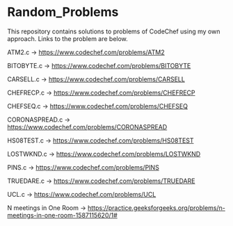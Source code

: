 # Random_Problems
This repository contains solutions to problems of CodeChef using my own approach. Links to the problem are below.

ATM2.c -> https://www.codechef.com/problems/ATM2

BITOBYTE.c -> https://www.codechef.com/problems/BITOBYTE

CARSELL.c -> https://www.codechef.com/problems/CARSELL

CHEFRECP.c -> https://www.codechef.com/problems/CHEFRECP

CHEFSEQ.c -> https://www.codechef.com/problems/CHEFSEQ

CORONASPREAD.c -> https://www.codechef.com/problems/CORONASPREAD

HS08TEST.c -> https://www.codechef.com/problems/HS08TEST

LOSTWKND.c -> https://www.codechef.com/problems/LOSTWKND

PINS.c -> https://www.codechef.com/problems/PINS

TRUEDARE.c -> https://www.codechef.com/problems/TRUEDARE

UCL.c -> https://www.codechef.com/problems/UCL

N meetings in One Room -> https://practice.geeksforgeeks.org/problems/n-meetings-in-one-room-1587115620/1#
